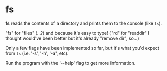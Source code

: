 # fs
**fs** reads the contents of a directory and prints them to the console (like `ls`).

"fs" for "files" (...?) and because it's easy to type! ("rd" for "readdir" I thought would've been better but it's already "remove dir", so...)

Only a few flags have been implemented so far, but it's what you'd expect from `ls` (i.e. '-s', '-h', '-a', etc).

Run the program with the '--help' flag to get more information.
